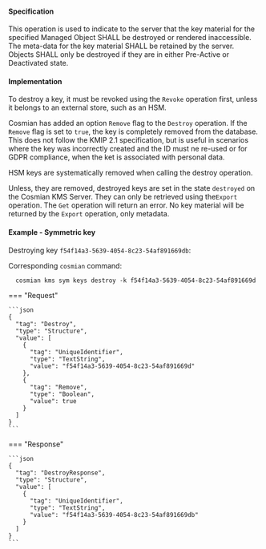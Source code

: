 #### Specification

This operation is used to indicate to the server that the key material for the specified Managed Object SHALL be
destroyed or rendered inaccessible. The meta-data for the key material SHALL be retained by the server. Objects SHALL
only be destroyed if they are in either Pre-Active or Deactivated state.

#### Implementation

To destroy a key, it must be revoked using the `Revoke` operation first, unless it belongs to an external store,
such as an HSM.

Cosmian has added an option `Remove` flag to the `Destroy` operation. If the `Remove` flag is set to `true`, the key
is completely removed from the database. This does not follow the KMIP 2.1 specification, but is useful in scenarios
where the key was incorrectly created and the ID must ne re-used or for GDPR compliance, when the ket is associated
with personal data.

HSM keys are systematically removed when calling the destroy operation.

Unless, they are removed, destroyed keys are set in the state `destroyed` on the Cosmian KMS Server. They can only be
retrieved using the`Export` operation. The `Get` operation will return an error. No key material will be returned by the
`Export` operation, only metadata.

#### Example - Symmetric key

Destroying key `f54f14a3-5639-4054-8c23-54af891669db`:

Corresponding `cosmian` command:

```shell
  cosmian kms sym keys destroy -k f54f14a3-5639-4054-8c23-54af891669d
```

=== "Request"

    ```json
    {
      "tag": "Destroy",
      "type": "Structure",
      "value": [
        {
          "tag": "UniqueIdentifier",
          "type": "TextString",
          "value": "f54f14a3-5639-4054-8c23-54af891669d"
        },
        {
          "tag": "Remove",
          "type": "Boolean",
          "value": true
        }
      ]
    }
    ```

=== "Response"

    ```json
    {
      "tag": "DestroyResponse",
      "type": "Structure",
      "value": [
        {
          "tag": "UniqueIdentifier",
          "type": "TextString",
          "value": "f54f14a3-5639-4054-8c23-54af891669db"
        }
      ]
    }
    ```
